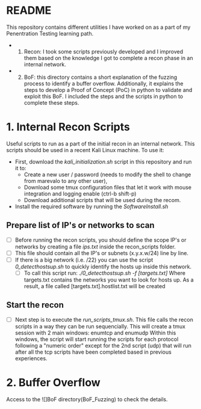 # README
This repository contains different utilities I have worked on as a part of my Penentration Testing learning path.
- 1. Recon: I took some scripts previously developed and I improved them based on the knowledge I got to complete a recon phase in an internal network.
- 2. BoF: this directory contains a short explanation of the fuzzing process to identify a buffer overflow. Additionally, it explains the steps to develop a Proof of Concept (PoC) in python to validate and exploit this BoF. I included the steps and the scripts in python to complete these steps.

# 1. Internal Recon Scripts
Useful scripts to run as a part of the initial recon in an internal network. This scripts should be used in a recent Kali Linux machine.
To use it:
* First, download the *kali_initialization.sh* script in this repository and run it to:
    * Create a new user / password (needs to modify the shell to change from marevalo to any other user), 
    * Download some tmux configuration files that let it work with mouse integration and logging enable (ctrl-b shift-p)
    * Download additional scripts that will be used during the recom.
* Install the required software by running the *SoftwareInstall.sh*

## Prepare list of IP's or networks to scan
- [ ] Before running the recon scripts, you should define the scope IP's or networks by creating a file *ips.txt* inside the recon_scripts folder. 
- [ ] This file should contain all the IP's or subnets (x.y.x.w/24) line by line.
- [ ] If there is a big network (i.e. /22) you can use the script *0_detecthostsup.sh* to quickly identify the hosts up inside this network. 
    - [ ] To call this script run:
        *./0_detecthostsup.sh -f [targets.txt]*
        Where targets.txt contains the networks you want to look for hosts up.
        As a result, a file called [targets.txt].hostlist.txt will be created

## Start the recon
- [ ] Next step is to execute the *run_scripts_tmux.sh*. This file calls the recon scripts in a way they can be run sequencially.
    This will create a tmux session with 2 main windows: enumtcp and enumudp
    Within this windows, the script will start running the scripts for each protocol following a "numeric order" except for the 2nd script (udp) that will run after all the tcp scripts have been completed based in previous experiences.

# 2. Buffer Overflow
Access to the  ![]BoF directory(BoF_Fuzzing) to check the details.
